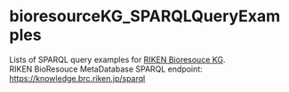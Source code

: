 # bioresourceKG_SPARQLQueryExamples
Lists of SPARQL query examples for [RIKEN Bioresouce KG](https://github.com/kushidat/bioresourceKG_schema).   
RIKEN BioResouce MetaDatabase SPARQL endpoint: https://knowledge.brc.riken.jp/sparql
